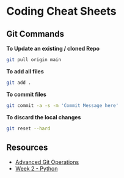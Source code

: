 # Coding Cheat Sheets
## Git Commands
**To Update an existing / cloned Repo**
```bash
git pull origin main
```

**To add all files** 
```bash
git add .
```
**To commit files** 
```bash
git commit -a -s -m 'Commit Message here'
```

**To discard the local changes** 
```bash
git reset --hard
```


## Resources
* [Advanced Git Operations](AdvancedGit.md)
* [Week 2 - Python](Week2-Python.md)


<!--*I live in Downtown, Toronto*
![](https://github.com/nomadic-me/CodingCheatSheets/blob/main/TotontoLogo.png?raw=true) -->
